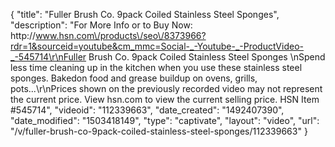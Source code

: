 {
    "title": "Fuller Brush Co. 9pack Coiled Stainless Steel Sponges",
    "description": "For More Info or to Buy Now: http:\/\/www.hsn.com\/products\/seo\/8373966?rdr=1&sourceid=youtube&cm_mmc=Social-_-Youtube-_-ProductVideo-_-545714\r\nFuller Brush Co. 9pack Coiled Stainless Steel Sponges \nSpend less time cleaning up in the kitchen when you use these stainless steel sponges. Bakedon food and grease buildup on ovens, grills, pots...\r\nPrices shown on the previously recorded video may not represent the current price.  View hsn.com to view the current selling price. HSN Item #545714",
    "videoid": "112339663",
    "date_created": "1492407390",
    "date_modified": "1503418149",
    "type": "captivate",
    "layout": "video",
    "url": "\/v\/fuller-brush-co-9pack-coiled-stainless-steel-sponges\/112339663"
}